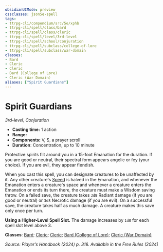 ```yaml
---
obsidianUIMode: preview
cssclasses: json5e-spell
tags:
- ttrpg-cli/compendium/src/5e/xphb
- ttrpg-cli/spell/class/bard
- ttrpg-cli/spell/class/cleric
- ttrpg-cli/spell/level/3rd-level
- ttrpg-cli/spell/school/conjuration
- ttrpg-cli/spell/subclass/college-of-lore
- ttrpg-cli/spell/subclass/war-domain
classes:
- Bard
- Cleric
- Cleric
- Bard (College of Lore)
- Cleric (War Domain)
aliases: ["Spirit Guardians"]
---
```

# Spirit Guardians
*3rd-level, Conjuration*  


- **Casting time:** 1 action
- **Range:** 
- **Components:** V, S, a prayer scroll
- **Duration:** Concentration, up to 10 minute

Protective spirits flit around you in a 15-foot Emanation for the duration. If you are good or neutral, their spectral form appears angelic or fey (your choice). If you are evil, they appear fiendish.

When you cast this spell, you can designate creatures to be unaffected by it. Any other creature's [Speed](Mechanics/rules/variant-rules/speed-xphb.md) is halved in the Emanation, and whenever the Emanation enters a creature's space and whenever a creature enters the Emanation or ends its turn there, the creature must make a Wisdom saving throw. On a failed save, the creature takes `3d8` Radiant damage (if you are good or neutral) or `3d8` Necrotic damage (if you are evil). On a successful save, the creature takes half as much damage. A creature makes this save only once per turn.

**Using a Higher-Level Spell Slot.** The damage increases by `1d8` for each spell slot level above 3.

**Classes**: [Bard](list-spells-classes-bard); [Cleric](list-spells-classes-cleric); [Cleric](list-spells-classes-cleric); [Bard (College of Lore)](list-spells-classes-bard-xphb-college-of-lore-xphb); [Cleric (War Domain)](list-spells-classes-cleric-xphb-war-domain-xphb)

*Source: Player's Handbook (2024) p. 318. Available in the Free Rules (2024)*